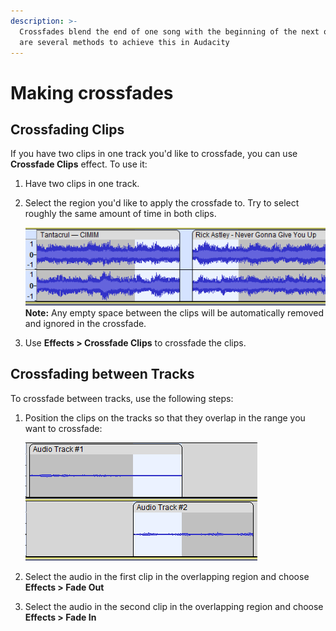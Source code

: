 ```yaml
---
description: >-
  Crossfades blend the end of one song with the beginning of the next one. There
  are several methods to achieve this in Audacity
---
```


# Making crossfades

## Crossfading Clips

If you have two clips in one track you'd like to crossfade, you can use **Crossfade Clips** effect. To use it:

1. Have two clips in one track.
2.  Select the region you'd like to apply the crossfade to. Try to select roughly the same amount of time in both clips.

    ![](../.gitbook/assets/waveforms.png)\
    **Note:** Any empty space between the clips will be automatically removed and ignored in the crossfade.&#x20;
3. Use **Effects > Crossfade Clips** to crossfade the clips.&#x20;

## Crossfading between Tracks

To crossfade between tracks, use the following steps:&#x20;

1.  Position the clips on the tracks so that they overlap in the range you want to crossfade:

    ![](<../.gitbook/assets/track overlap.png>)
2. Select the audio in the first clip in the overlapping region and choose **Effects > Fade Out**
3. Select the audio in the second clip in the overlapping region and choose **Effects > Fade In**
